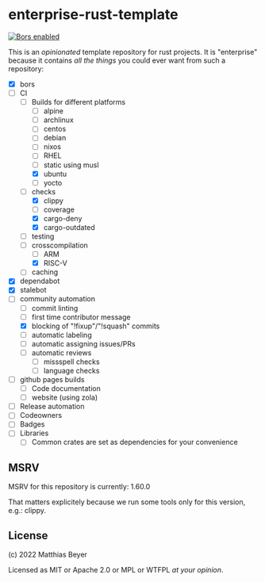 # enterprise-rust-template

[![Bors enabled](https://bors.tech/images/badge_small.svg)](https://app.bors.tech/repositories/46481)

This is an _opinionated_ template repository for rust projects.
It is "enterprise" because it contains _all the things_ you could ever want from
such a repository:

- [x] bors
- [ ] CI
    - [ ] Builds for different platforms
        - [ ] alpine
        - [ ] archlinux
        - [ ] centos
        - [ ] debian
        - [ ] nixos
        - [ ] RHEL
        - [ ] static using musl
        - [x] ubuntu
        - [ ] yocto
    - [ ] checks
        - [x] clippy
        - [ ] coverage
        - [x] cargo-deny
        - [x] cargo-outdated
    - [ ] testing
    - [ ] crosscompilation
        - [ ] ARM
        - [x] RISC-V
    - [ ] caching
- [x] dependabot
- [x] stalebot
- [ ] community automation
    - [ ] commit linting
    - [ ] first time contributor message
    - [x] blocking of "!fixup"/"!squash" commits
    - [ ] automatic labeling
    - [ ] automatic assigning issues/PRs
    - [ ] automatic reviews
        - [ ] missspell checks
        - [ ] language checks
- [ ] github pages builds
    - [ ] Code documentation
    - [ ] website (using zola)
- [ ] Release automation
- [ ] Codeowners
- [ ] Badges
- [ ] Libraries
    - [ ] Common crates are set as dependencies for your convenience

## MSRV

MSRV for this repository is currently: 1.60.0

That matters explicitely because we run some tools only for this version, e.g.:
clippy.

## License

(c) 2022 Matthias Beyer

Licensed as MIT or Apache 2.0 or MPL or WTFPL _at your opinion_.
